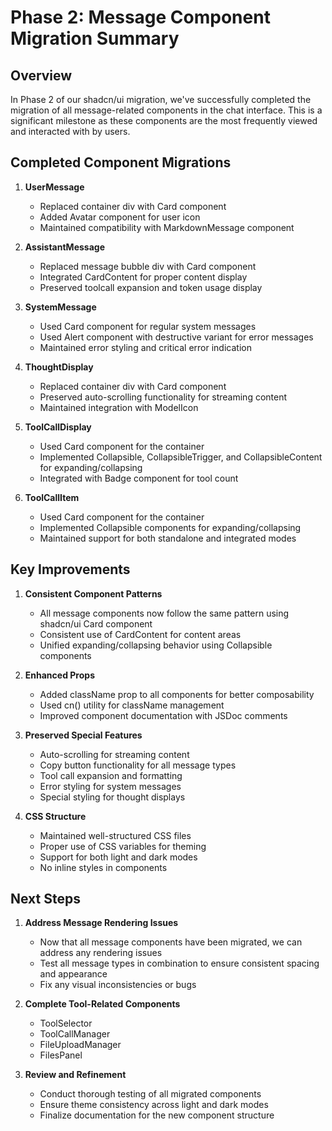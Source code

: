 # Phase 2: Message Component Migration Summary

## Overview

In Phase 2 of our shadcn/ui migration, we've successfully completed the migration of all message-related components in the chat interface. This is a significant milestone as these components are the most frequently viewed and interacted with by users.

## Completed Component Migrations

1. **UserMessage**
   - Replaced container div with Card component
   - Added Avatar component for user icon
   - Maintained compatibility with MarkdownMessage component

2. **AssistantMessage**
   - Replaced message bubble div with Card component
   - Integrated CardContent for proper content display
   - Preserved toolcall expansion and token usage display

3. **SystemMessage**
   - Used Card component for regular system messages
   - Used Alert component with destructive variant for error messages
   - Maintained error styling and critical error indication

4. **ThoughtDisplay**
   - Replaced container div with Card component
   - Preserved auto-scrolling functionality for streaming content
   - Maintained integration with ModelIcon

5. **ToolCallDisplay**
   - Used Card component for the container
   - Implemented Collapsible, CollapsibleTrigger, and CollapsibleContent for expanding/collapsing
   - Integrated with Badge component for tool count

6. **ToolCallItem**
   - Used Card component for the container
   - Implemented Collapsible components for expanding/collapsing
   - Maintained support for both standalone and integrated modes

## Key Improvements

1. **Consistent Component Patterns**
   - All message components now follow the same pattern using shadcn/ui Card component
   - Consistent use of CardContent for content areas
   - Unified expanding/collapsing behavior using Collapsible components

2. **Enhanced Props**
   - Added className prop to all components for better composability
   - Used cn() utility for className management
   - Improved component documentation with JSDoc comments

3. **Preserved Special Features**
   - Auto-scrolling for streaming content
   - Copy button functionality for all message types
   - Tool call expansion and formatting
   - Error styling for system messages
   - Special styling for thought displays

4. **CSS Structure**
   - Maintained well-structured CSS files
   - Proper use of CSS variables for theming
   - Support for both light and dark modes
   - No inline styles in components

## Next Steps

1. **Address Message Rendering Issues**
   - Now that all message components have been migrated, we can address any rendering issues
   - Test all message types in combination to ensure consistent spacing and appearance
   - Fix any visual inconsistencies or bugs

2. **Complete Tool-Related Components**
   - ToolSelector
   - ToolCallManager
   - FileUploadManager
   - FilesPanel

3. **Review and Refinement**
   - Conduct thorough testing of all migrated components
   - Ensure theme consistency across light and dark modes
   - Finalize documentation for the new component structure
